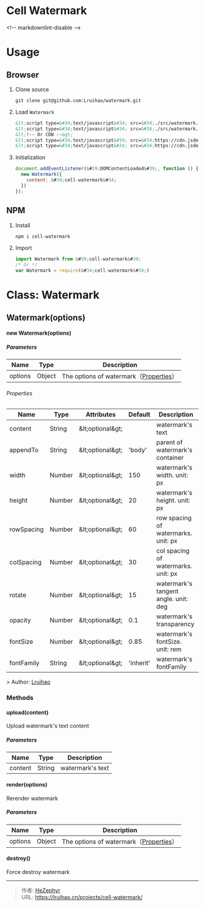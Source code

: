 # Cell Watermark


&lt;!-- markdownlint-disable --&gt;

# Usage

## Browser

1. Clone source

    ```
    git clone git@github.com:Lruihao/watermark.git
    ```

2. Load `Watermark`

    ```html
    &lt;script type=&#34;text/javascript&#34; src=&#34;./src/watermark.js&#34;&gt;&lt;/script&gt;
    &lt;script type=&#34;text/javascript&#34; src=&#34;./src/watermark.min.js&#34;&gt;&lt;/script&gt;
    &lt;!-- Or CDN --&gt;
    &lt;script type=&#34;text/javascript&#34; src=&#34;https://cdn.jsdelivr.net/npm/cell-watermark@1.0.3/src/watermark.js&#34;&gt;&lt;/script&gt;
    &lt;script type=&#34;text/javascript&#34; src=&#34;https://cdn.jsdelivr.net/npm/cell-watermark@1.0.3/src/watermark.min.js&#34;&gt;&lt;/script&gt;
    ```

3. Initialization

    ```javascript
    document.addEventListener(&#39;DOMContentLoaded&#39;, function () {
      new Watermark({
        content: &#34;cell-watermark&#34;
      })
    });
    ```

## NPM

1. Install

    ```bash
    npm i cell-watermark
    ```

2. Import

    ```javascript
    import Watermark from &#39;cell-watermark&#39;
    /* Or */
    var Watermark = require(&#34;cell-watermark&#34;)
    ```

# Class: Watermark

## Watermark(options)

#### new Watermark(options)

##### Parameters

| Name    | Type   | Description                       |
| ------- | ------ | --------------------------------- |
| options | Object | The options of watermark（[Properties](#properties)） |

###### Properties

| Name       | Type   | Attributes | Default  | Description                          |
| ---------- | ------ | ---------- | :------- | ------------------------------------ |
| content    | String | \&lt;optional\&gt; |        | watermark&#39;s text                     |
| appendTo   | String | \&lt;optional\&gt; | &#39;body&#39; | parent of watermark&#39;s container      |
| width      | Number | \&lt;optional\&gt; | 150    | watermark&#39;s width. unit: px          |
| height     | Number | \&lt;optional\&gt; | 20     | watermark&#39;s height. unit: px         |
| rowSpacing | Number | \&lt;optional\&gt; | 60     | row spacing of watermarks. unit: px  |
| colSpacing | Number | \&lt;optional\&gt; | 30     | col spacing of watermarks. unit: px  |
| rotate     | Number | \&lt;optional\&gt; | 15     | watermark&#39;s tangent angle. unit: deg |
| opacity    | Number | \&lt;optional\&gt; | 0.1    | watermark&#39;s transparency             |
| fontSize   | Number | \&lt;optional\&gt; | 0.85   | watermark&#39;s fontSize. unit: rem      |
| fontFamily | String | \&lt;optional\&gt; | &#39;inherit&#39;| watermark&#39;s fontFamily             |

&gt; Author: [Lruihao](https://lruihao.cn)

### Methods

#### upload(content)

Upload watermark&#39;s text content

##### Parameters

|  Name   |  Type  |   Description    |
| :-----: | :----: | :--------------: |
| content | String | watermark&#39;s text |

#### render(options)

Rerender watermark

##### Parameters

| Name    | Type   | Description                         |
| ------- | ------ | ----------------------------------- |
| options | Object | The options of watermark（[Properties](#properties)） |

#### destroy()

Force destroy watermark


---

> 作者: [HeZephyr](https://github.com/HeZephyr)  
> URL: https://lruihao.cn/projects/cell-watermark/  

